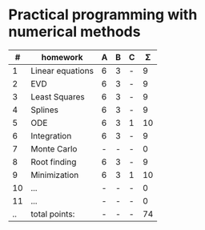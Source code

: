 # Practical programming with numerical methods


| #  | homework         | A | B | C | Σ   | 
| -- | -----------------| - | - | - | --- |
| 1  | Linear equations | 6 | 3 | - |  9  |
| 2  | EVD           	| 6 | 3 | - |  9  | 
| 3  | Least Squares  	| 6 | 3 | - |  9  |
| 4  | Splines       	| 6 | 3 | - |  9  |
| 5  | ODE           	| 6 | 3 | 1 |  10 |
| 6  | Integration     	| 6 | 3 | - |  9  |
| 7  | Monte Carlo     	| - | - | - |  0  |
| 8  | Root finding    	| 6 | 3 | - |  9  |
| 9  | Minimization    	| 6 | 3 | 1 |  10 |
| 10 | ...           	| - | - | - |  0  |
| 11 | ...           	| - | - | - |  0  |
| .. | total points: 	| - | - | - | 74  |
